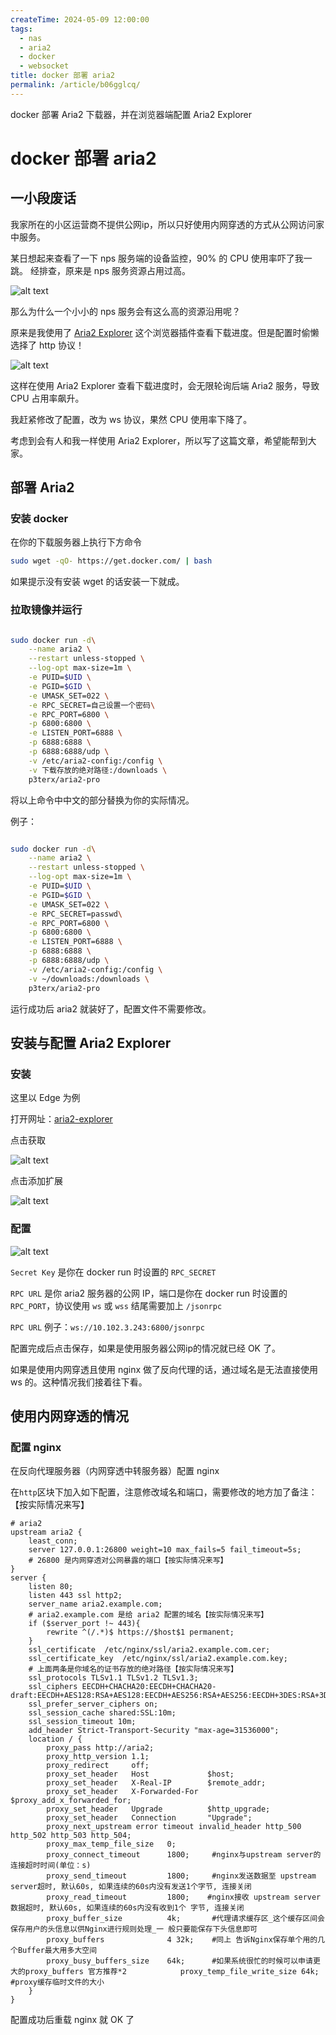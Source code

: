 ```yaml
---
createTime: 2024-05-09 12:00:00
tags:
  - nas
  - aria2
  - docker
  - websocket
title: docker 部署 aria2
permalink: /article/b06gglcq/
---
```


docker 部署 Aria2 下载器，并在浏览器端配置 Aria2 Explorer

<!-- more -->

# docker 部署 aria2

## 一小段废话

我家所在的小区运营商不提供公网ip，所以只好使用内网穿透的方式从公网访问家中服务。

某日想起来查看了一下 nps 服务端的设备监控，90% 的 CPU 使用率吓了我一跳。  经排查，原来是 nps 服务资源占用过高。

![alt text](images/deploy_aria2/image.png)

那么为什么一个小小的 nps 服务会有这么高的资源沿用呢？

原来是我使用了 [Aria2 Explorer](https://microsoftedge.microsoft.com/addons/detail/aria2-explorer/jjfgljkjddpcpfapejfkelkbjbehagbh?hl=zh-CN) 这个浏览器插件查看下载进度。但是配置时偷懒选择了 http 协议！

![alt text](images/deploy_aria2/image-1.png)

这样在使用 Aria2 Explorer 查看下载进度时，会无限轮询后端 Aria2 服务，导致 CPU 占用率飙升。

我赶紧修改了配置，改为 ws 协议，果然 CPU 使用率下降了。

考虑到会有人和我一样使用 Aria2 Explorer，所以写了这篇文章，希望能帮到大家。

## 部署 Aria2

### 安装 docker

在你的下载服务器上执行下方命令

```bash
sudo wget -qO- https://get.docker.com/ | bash
```

如果提示没有安装 wget 的话安装一下就成。

### 拉取镜像并运行

```bash

sudo docker run -d\
    --name aria2 \
    --restart unless-stopped \
    --log-opt max-size=1m \
    -e PUID=$UID \
    -e PGID=$GID \
    -e UMASK_SET=022 \
    -e RPC_SECRET=自己设置一个密码\
    -e RPC_PORT=6800 \
    -p 6800:6800 \
    -e LISTEN_PORT=6888 \
    -p 6888:6888 \
    -p 6888:6888/udp \
    -v /etc/aria2-config:/config \
    -v 下载存放的绝对路径:/downloads \
    p3terx/aria2-pro

```

将以上命令中中文的部分替换为你的实际情况。

例子：

```bash

sudo docker run -d\
    --name aria2 \
    --restart unless-stopped \
    --log-opt max-size=1m \
    -e PUID=$UID \
    -e PGID=$GID \
    -e UMASK_SET=022 \
    -e RPC_SECRET=passwd\
    -e RPC_PORT=6800 \
    -p 6800:6800 \
    -e LISTEN_PORT=6888 \
    -p 6888:6888 \
    -p 6888:6888/udp \
    -v /etc/aria2-config:/config \
    -v ~/downloads:/downloads \
    p3terx/aria2-pro

```

运行成功后 aria2 就装好了，配置文件不需要修改。

## 安装与配置 Aria2 Explorer

### 安装

这里以 Edge 为例

打开网址：[aria2-explorer](https://microsoftedge.microsoft.com/addons/detail/aria2-explorer/jjfgljkjddpcpfapejfkelkbjbehagbh?hl=zh-CN)

点击获取

![alt text](images/deploy_aria2/image-2.png)

点击添加扩展

![alt text](images/deploy_aria2/image-3.png)

### 配置

![alt text](images/deploy_aria2/image-4.png)

`Secret Key` 是你在 docker run 时设置的 `RPC_SECRET`

`RPC URL` 是你 aria2 服务器的公网 IP，端口是你在 docker run 时设置的 `RPC_PORT`，协议使用 `ws` 或 `wss` 结尾需要加上
`/jsonrpc`

`RPC URL` 例子：`ws://10.102.3.243:6800/jsonrpc`

配置完成后点击保存，如果是使用服务器公网ip的情况就已经 OK 了。

如果是使用内网穿透且使用 nginx 做了反向代理的话，通过域名是无法直接使用 ws 的。这种情况我们接着往下看。

## 使用内网穿透的情况

### 配置 nginx

在反向代理服务器（内网穿透中转服务器）配置 nginx

在`http`区块下加入如下配置，注意修改域名和端口，需要修改的地方加了备注：【按实际情况来写】

```nginx
# aria2
upstream aria2 {
    least_conn;
    server 127.0.0.1:26800 weight=10 max_fails=5 fail_timeout=5s;
    # 26800 是内网穿透对公网暴露的端口【按实际情况来写】
}
server {
    listen 80;
    listen 443 ssl http2;
    server_name aria2.example.com;
    # aria2.example.com 是给 aria2 配置的域名【按实际情况来写】
    if ($server_port !~ 443){
        rewrite ^(/.*)$ https://$host$1 permanent;
    }
    ssl_certificate  /etc/nginx/ssl/aria2.example.com.cer;
    ssl_certificate_key  /etc/nginx/ssl/aria2.example.com.key;
    # 上面两条是你域名的证书存放的绝对路径【按实际情况来写】
    ssl_protocols TLSv1.1 TLSv1.2 TLSv1.3;
    ssl_ciphers EECDH+CHACHA20:EECDH+CHACHA20-draft:EECDH+AES128:RSA+AES128:EECDH+AES256:RSA+AES256:EECDH+3DES:RSA+3DES:!MD5;
    ssl_prefer_server_ciphers on;
    ssl_session_cache shared:SSL:10m;
    ssl_session_timeout 10m;
    add_header Strict-Transport-Security "max-age=31536000";
    location / {
        proxy_pass http://aria2;
        proxy_http_version 1.1;
        proxy_redirect     off;
        proxy_set_header   Host             $host;
        proxy_set_header   X-Real-IP        $remote_addr;
        proxy_set_header   X-Forwarded-For  $proxy_add_x_forwarded_for;
        proxy_set_header   Upgrade          $http_upgrade;
        proxy_set_header   Connection       "Upgrade";
        proxy_next_upstream error timeout invalid_header http_500 http_502 http_503 http_504;
        proxy_max_temp_file_size   0;
        proxy_connect_timeout      1800;     #nginx与upstream server的连接超时时间(单位：s)
        proxy_send_timeout         1800;     #nginx发送数据至 upstream server超时, 默认60s, 如果连续的60s内没有发送1个字节, 连接关闭
        proxy_read_timeout         1800;    #nginx接收 upstream server数据超时, 默认60s, 如果连续的60s内没有收到1个 字节, 连接关闭
        proxy_buffer_size          4k;       #代理请求缓存区_这个缓存区间会保存用户的头信息以供Nginx进行规则处理_一 般只要能保存下头信息即可
        proxy_buffers              4 32k;    #同上 告诉Nginx保存单个用的几个Buffer最大用多大空间      
        proxy_busy_buffers_size    64k;      #如果系统很忙的时候可以申请更大的proxy_buffers 官方推荐*2            proxy_temp_file_write_size 64k;   #proxy缓存临时文件的大小
    }
}
```

配置成功后重载 nginx 就 OK 了